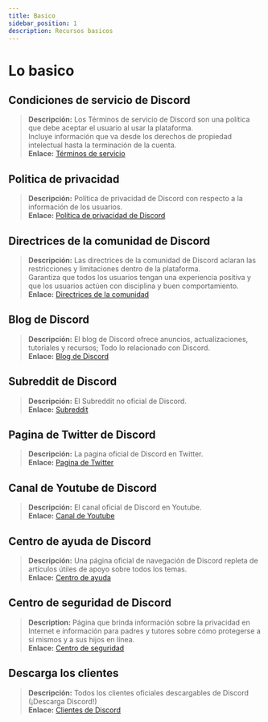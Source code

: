 ```yaml
---
title: Basico
sidebar_position: 1
description: Recursos basicos
---
```


# Lo basico

## **Condiciones de servicio de Discord**

> **Descripción:** Los Términos de servicio de Discord son una política que debe aceptar el usuario al usar la plataforma. <br/>
Incluye información que va desde los derechos de propiedad intelectual hasta la terminación de la cuenta.   <br/>
**Enlace:** [Términos de servicio](https://dis.gd/terms)
## **Politica de privacidad**

> **Descripción:** Política de privacidad de Discord con respecto a la información de los usuarios.  <br/>
**Enlace:** [Política de privacidad de Discord](https://discord.com/privacy)
## **Directrices de la comunidad de Discord**

> **Descripción:** Las directrices de la comunidad de Discord aclaran las restricciones y limitaciones dentro de la plataforma. <br/>
Garantiza que todos los usuarios tengan una experiencia positiva y que los usuarios actúen con disciplina y buen comportamiento.   <br/>
**Enlace:** [Directrices de la comunidad](https://dis.gd/guidelines)
## **Blog de Discord**

> **Descripción:** El blog de Discord ofrece anuncios, actualizaciones, tutoriales y recursos; Todo lo relacionado con Discord.   <br/>
**Enlace:** [Blog de Discord](https://discord.com/blog)
## **Subreddit de Discord**

> **Descripción:** El Subreddit no oficial de Discord.   <br/>
**Enlace:** [Subreddit](https://www.reddit.com/r/discordapp/)
## **Pagina de Twitter de Discord**

> **Descripción:** La pagina oficial de Discord en Twitter.   <br/>
**Enlace:** [Pagina de Twitter](https://twitter.com/discord)
## **Canal de Youtube de Discord**

> **Descripción:**  El canal oficial de Discord en Youtube.   <br/>
**Enlace:** [Canal de Youtube](https://www.youtube.com/c/discord)
## **Centro de ayuda de Discord**

> **Descripción:** Una página oficial de navegación de Discord repleta de artículos útiles de apoyo sobre todos los temas.   <br/>
**Enlace:** [Centro de ayuda](https://support.discord.com)
## **Centro de seguridad de Discord**

> **Description:** Página que brinda información sobre la privacidad en Internet e información para padres y tutores sobre cómo protegerse a sí mismos y a sus hijos en línea.  <br/>
**Enlace:** [Centro de seguridad](https://discord.com/safety)
## **Descarga los clientes**

> **Descripción:** Todos los clientes oficiales descargables de Discord (¡Descarga Discord!)   <br/>
**Enlace:** [Clientes de Discord](https://discord.com/download)

